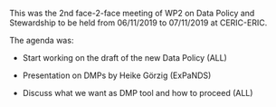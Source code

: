 This was the 2nd face-2-face meeting of WP2 on Data Policy and Stewardship to be held from 06/11/2019 to 07/11/2019 at CERIC-ERIC.

The agenda was:

* Start working on the draft of the new Data Policy (ALL)

* Presentation on DMPs by Heike Görzig (ExPaNDS)

* Discuss what we want as DMP tool and how to proceed (ALL)
 
